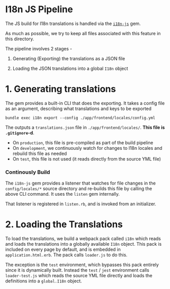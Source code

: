 # I18n JS Pipeline

The JS build for I18n translations is handled via the [`i18n-js`](https://github.com/fnando/i18n-js) gem.

As much as possible, we try to keep all files associated with this feature in this directory.

The pipeline involves 2 stages -

  1. Generating (Exporting) the translations as a JSON file

  2. Loading the JSON translations into a global `I18n` object


# 1. Generating translations

The gem provides a built-in CLI that does the exporting. It takes a config file as an argument, describing what translations and keys to be exported

```shell
bundle exec i18n export --config ./app/frontend/locales/config.yml
```

The outputs a `translations.json` file in `./app/frontend/locales/`. **This file is `.gitignore`-d**.

  * On `production`, this file is pre-compiled as part of the build pipeline
  * On `development`, we continuously watch for changes to I18n locales and rebuild this file as needed
  * On `test`, this file is not used (it reads directly from the source YML file)

### Continously Build

The `i18n-js` gem provides a listener that watches for file changes in the `config/locales/*` source directory and re-builds this file by calling the above CLI command. It uses the `listen` gem internally.

That listener is registered in `listen.rb`, and is invoked from an initializer.

# 2. Loading the Translations

To load the translations, we build a webpack pack called `i18n` which reads and loads the translations into a globally available `I18n` object. This pack is included on every page by default, and is embedded in `application.html.erb`. The pack calls `loader.js` to do this.

The exception is the `test` environment, which bypasses this pack entirely since it is dynamically built. Instead the `test` / `jest` environment calls `loader-test.js` which reads the source YML file directly and loads the definitions into a `global.I18n` object.


